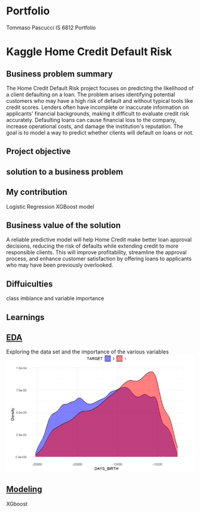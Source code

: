 # Portfolio
Tommaso Pascucci
IS 6812 Portfolio

# Kaggle Home Credit Default Risk
## Business problem summary
The Home Credit Default Risk project focuses on predicting the likelihood of a client defaulting on a loan. The problem arises identifying potential customers who may have a high risk of default and without typical tools like credit scores. Lenders often have incomplete or inaccurate information on applicants' financial backgrounds, making it difficult to evaluate credit risk accurately. Defaulting loans can cause financial loss to the company, increase operational costs, and damage the institution's reputation. The goal is to model a way to predict whether clients will default on loans or not.

## Project objective

## solution to a business problem

## My contribution
Logistic Regression
XGBoost model

## Business value of the solution
A reliable predictive model will help Home Credit make better loan approval decisions, reducing the risk of defaults while extending credit to more responsible clients. This will improve profitability, streamline the approval process, and enhance customer satisfaction by offering loans to applicants who may have been previously overlooked.

## Diffuiculties
class imblance and variable importance

## Learnings


## [EDA](https://github.com/TommasoPascucci/Portfolio/blob/main/EDA.Rmd)
Exploring the data set and the importance of the various variables
![](/images/Age.png)

## [Modeling](https://github.com/TommasoPascucci/Portfolio/blob/main/practiceProjectModeling2.Rmd)
XGboost

